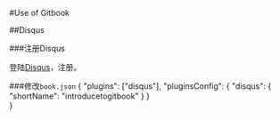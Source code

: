 
#Use of Gitbook 


##Disqus

###注册Disqus

登陆[Disqus](https://disqus.com/)，注册。

###修改`book.json`
    {
        "plugins": ["disqus"],
        "pluginsConfig": {
            "disqus": {
                "shortName": "introducetogitbook"
            }
        }  
    }   


